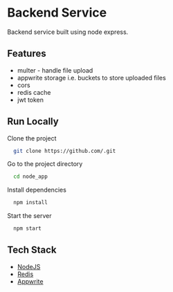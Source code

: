 # Backend Service

Backend service built using node express.

## Features

- multer - handle file upload
- appwrite storage i.e. buckets to store uploaded files
- cors
- redis cache
- jwt token

## Run Locally

Clone the project

```bash
  git clone https://github.com/.git
```

Go to the project directory

```bash
  cd node_app
```

Install dependencies

```bash
  npm install
```

Start the server

```bash
  npm start
```



## Tech Stack

* [NodeJS](https://nodejs.org/)
* [Redis](https://redis.io/docs/connect/clients/nodejs/)
* [Appwrite](https://appwrite.io/)
